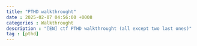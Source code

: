 ```yaml
---
title: "PTHD walkthrought"
date : 2025-02-07 04:56:00 +0008
categories : Walkthrought
description : "[EN] ctf PTHD walkthrought (all except two last ones)"
tag : [pthd]
---
```

